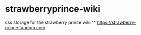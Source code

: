 # strawberryprince-wiki
css storage for the strawberry prince wiki ^^ https://strawberry-prince.fandom.com
